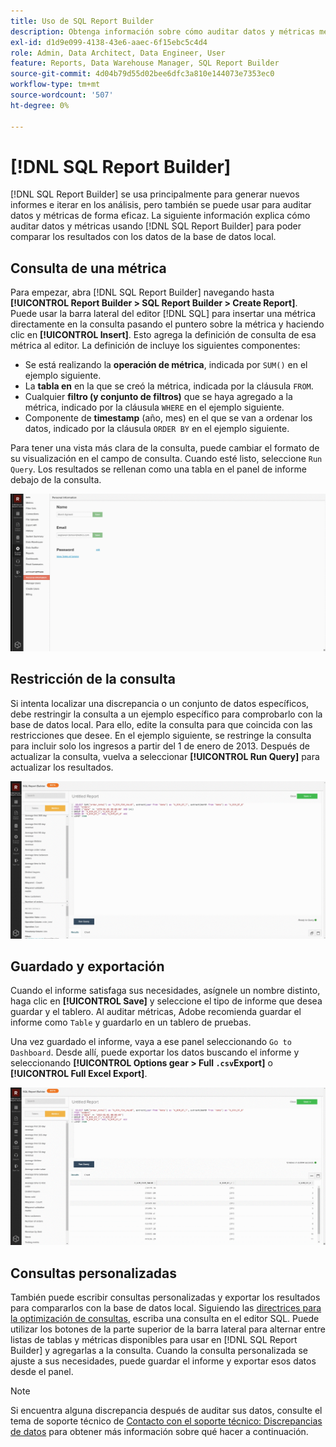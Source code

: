 ```yaml
---
title: Uso de SQL Report Builder
description: Obtenga información sobre cómo auditar datos y métricas mediante SQL Report Builder para poder comparar los resultados con los datos de la base de datos local.
exl-id: d1d9e099-4138-43e6-aaec-6f15ebc5c4d4
role: Admin, Data Architect, Data Engineer, User
feature: Reports, Data Warehouse Manager, SQL Report Builder
source-git-commit: 4d04b79d55d02bee6dfc3a810e144073e7353ec0
workflow-type: tm+mt
source-wordcount: '507'
ht-degree: 0%

---
```


# [!DNL SQL Report Builder]

[!DNL SQL Report Builder] se usa principalmente para generar nuevos informes e iterar en los análisis, pero también se puede usar para auditar datos y métricas de forma eficaz. La siguiente información explica cómo auditar datos y métricas usando [!DNL SQL Report Builder] para poder comparar los resultados con los datos de la base de datos local.

## Consulta de una métrica

Para empezar, abra [!DNL SQL Report Builder] navegando hasta **[!UICONTROL Report Builder > SQL Report Builder > Create Report]**. Puede usar la barra lateral del editor [!DNL SQL] para insertar una métrica directamente en la consulta pasando el puntero sobre la métrica y haciendo clic en **[!UICONTROL Insert]**. Esto agrega la definición de consulta de esa métrica al editor. La definición de incluye los siguientes componentes:

- Se está realizando la **operación de métrica**, indicada por `SUM()` en el ejemplo siguiente.
- La **tabla en** en la que se creó la métrica, indicada por la cláusula `FROM`.
- Cualquier **filtro (y conjunto de filtros)** que se haya agregado a la métrica, indicado por la cláusula `WHERE` en el ejemplo siguiente.
- Componente de **timestamp** (año, mes) en el que se van a ordenar los datos, indicado por la cláusula `ORDER BY` en el ejemplo siguiente.

Para tener una vista más clara de la consulta, puede cambiar el formato de su visualización en el campo de consulta. Cuando esté listo, seleccione `Run Query`. Los resultados se rellenan como una tabla en el panel de informe debajo de la consulta.

![Demostración animada de la ejecución de una consulta SQL y de la visualización de resultados](../../assets/run-query-results.gif)

## Restricción de la consulta

Si intenta localizar una discrepancia o un conjunto de datos específicos, debe restringir la consulta a un ejemplo específico para comprobarlo con la base de datos local. Para ello, edite la consulta para que coincida con las restricciones que desee. En el ejemplo siguiente, se restringe la consulta para incluir solo los ingresos a partir del 1 de enero de 2013. Después de actualizar la consulta, vuelva a seleccionar **[!UICONTROL Run Query]** para actualizar los resultados.

![Demostración animada de restricción de consulta con filtros](../../assets/restricting-query.gif)

## Guardado y exportación

Cuando el informe satisfaga sus necesidades, asígnele un nombre distinto, haga clic en **[!UICONTROL Save]** y seleccione el tipo de informe que desea guardar y el tablero. Al auditar métricas, Adobe recomienda guardar el informe como `Table` y guardarlo en un tablero de pruebas.

Una vez guardado el informe, vaya a ese panel seleccionando `Go to Dashboard`. Desde allí, puede exportar los datos buscando el informe y seleccionando **[!UICONTROL Options gear > Full `.csv`Export]** o **[!UICONTROL Full Excel Export]**.

![Demostración animada de exportación de datos de tablero](../../assets/export-dboard-data.gif)

## Consultas personalizadas

También puede escribir consultas personalizadas y exportar los resultados para compararlos con la base de datos local. Siguiendo las [directrices para la optimización de consultas](../../best-practices/optimizing-your-sql-queries.md), escriba una consulta en el editor SQL. Puede utilizar los botones de la parte superior de la barra lateral para alternar entre listas de tablas y métricas disponibles para usar en [!DNL SQL Report Builder] y agregarlas a la consulta. Cuando la consulta personalizada se ajuste a sus necesidades, puede guardar el informe y exportar esos datos desde el panel.

>[!NOTE]
>
>Si encuentra alguna discrepancia después de auditar sus datos, consulte el tema de soporte técnico de [Contacto con el soporte técnico: Discrepancias de datos](https://experienceleague.adobe.com/docs/commerce-knowledge-base/kb/troubleshooting/miscellaneous/mbi-data-discrepancies.html) para obtener más información sobre qué hacer a continuación.
